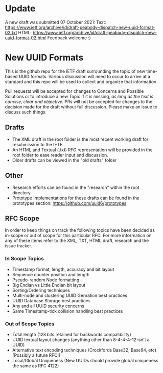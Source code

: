 # Update

A new draft was submitted 07 October 2021: 
Text: https://www.ietf.org/archive/id/draft-peabody-dispatch-new-uuid-format-02.txt
HTML: https://www.ietf.org/archive/id/draft-peabody-dispatch-new-uuid-format-02.html
Feedback welcome :)

# New UUID Formats
This is the github repo for the IETF draft surrounding the topic of new time-based UUID formats.
Various discussion will need to occur to arrive at a standard and this repo will be used to collect and organize that information.

Pull requests will be accepted for changes to Concerns and Possible Solutions or to introduce a new Topic if it is missing,  *as long as the text is concise, clear and objective.* PRs will not be accepted for changes to the decision made for the draft without full discussion. Please make an issue to discuss such things.

## Drafts
- The XML draft in the root folder is the most recent working draft for resubmission to the IETF.
- An HTML and Textual (.txt) RFC representation will be provided in the root folder to ease reader input and discussion.
- Older drafts can be viewed in the "old drafts" folder

## Other
- Research efforts can be found in the "research" within the root directory.
- Prototype Implementations for these drafts can be found in the prototypes section: https://github.com/uuid6/prototypes

## RFC Scope
In order to keep things on track the following topics have been decided as in-scope or out of scope for this particular RFC.
For more information on any of these items refer to the XML, TXT, HTML draft, research and the issue tracker.

### In Scope Topics
- Timestamp format, length, accuracy and bit layout
- Sequence counter position and length
- Pseudo-random Node formatting
- Big Endian vs Little Endian bit layout
- Sorting/Ordering techniques
- Multi-node and clustering UUID Genration best practices
- UUID Database Storage best practices
- Any and all UUID security concerns
- Same Timestamp-tick collision handling best practices

### Out of Scope Topics
- Total length (128 bits retained for backwards compatibility)
- UUID textual layout changes (anything other than 8-4-4-4-12 isn't a UUID)
- Alternative text encoding techniques (Crockfords Base32, Base64, etc) [Possibly a future RFC!]
- Local/Global Uniqueness (New UUIDs should provide global uniqueness the same as RFC 4122)
